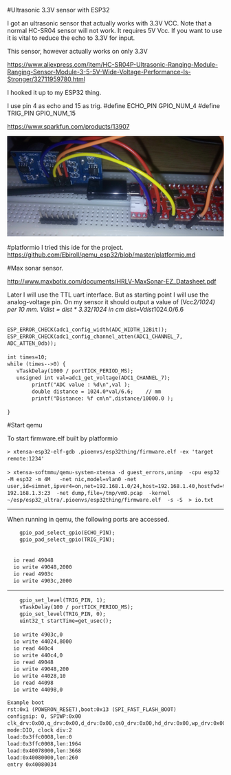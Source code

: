 #Ultrasonic 3.3V sensor with ESP32

I got an ultrasonic sensor that actually works with 3.3V VCC.
Note that a normal HC-SR04 sensor will not work. It requires 5V Vcc.
If you want to use it is vital to reduce the echo to 3.3V for input.

This sensor, however actually works on only 3.3V

https://www.aliexpress.com/item/HC-SR04P-Ultrasonic-Ranging-Module-Ranging-Sensor-Module-3-5-5V-Wide-Voltage-Performance-Is-Stronger/32711959780.html


I hooked it up to my ESP32 thing.

I use pin 4 as echo and 15 as trig.
  #define ECHO_PIN GPIO_NUM_4
  #define TRIG_PIN GPIO_NUM_15


https://www.sparkfun.com/products/13907

![connection](connect.png)

#platformio
I tried this ide for the project.
https://github.com/Ebiroll/qemu_esp32/blob/master/platformio.md


#Max sonar sensor.

http://www.maxbotix.com/documents/HRLV-MaxSonar-EZ_Datasheet.pdf

Later I will use the TTL uart interface. But as starting point I will use the analog-voltage pin.
On my sensor it should output a value of (Vcc*2/1024) per 10 mm.
Vdist = dist * 3.3*2/*1024        in cm
dist=Vdist*1024.0/6.6
```

ESP_ERROR_CHECK(adc1_config_width(ADC_WIDTH_12Bit));
ESP_ERROR_CHECK(adc1_config_channel_atten(ADC1_CHANNEL_7, ADC_ATTEN_0db));

int times=10;
while (times-->0) {
   vTaskDelay(1000 / portTICK_PERIOD_MS);
   unsigned int val=adc1_get_voltage(ADC1_CHANNEL_7);
        printf("ADC value : %d\n",val );
        double distance = 1024.0*val/6.6;    // mm
        printf("Distance: %f cm\n",distance/10000.0 );

}
```

#Start qemu


To start firmware.elf built by platformio

```
> xtensa-esp32-elf-gdb .pioenvs/esp32thing/firmware.elf -ex 'target remote:1234'

> xtensa-softmmu/qemu-system-xtensa -d guest_errors,unimp  -cpu esp32 -M esp32 -m 4M   -net nic,model=vlan0 -net user,id=simnet,ipver4=on,net=192.168.1.0/24,host=192.168.1.40,hostfwd=tcp::10023-192.168.1.3:23  -net dump,file=/tmp/vm0.pcap  -kernel  ~/esp/esp32_ultra/.pioenvs/esp32thing/firmware.elf  -s -S  > io.txt
```

---------------

When running in qemu, the following ports are accessed.

```
    gpio_pad_select_gpio(ECHO_PIN);
    gpio_pad_select_gpio(TRIG_PIN);


  io read 49048
  io write 49048,2000
  io read 4903c
  io write 4903c,2000
```



---------------

```
    gpio_set_level(TRIG_PIN, 1);
    vTaskDelay(100 / portTICK_PERIOD_MS);
    gpio_set_level(TRIG_PIN, 0);
    uint32_t startTime=get_usec();

  io write 4903c,0
  io write 44024,8000
  io read 440c4
  io write 440c4,0
  io read 49048
  io write 49048,200
  io write 44028,10
  io read 44098
  io write 44098,0
```

```
Example boot
rst:0x1 (POWERON_RESET),boot:0x13 (SPI_FAST_FLASH_BOOT)
configsip: 0, SPIWP:0x00
clk_drv:0x00,q_drv:0x00,d_drv:0x00,cs0_drv:0x00,hd_drv:0x00,wp_drv:0x00
mode:DIO, clock div:2
load:0x3ffc0008,len:0
load:0x3ffc0008,len:1964
load:0x40078000,len:3668
load:0x40080000,len:260
entry 0x40080034

```
